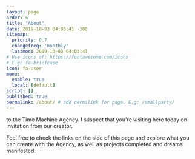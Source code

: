 ```yaml
---
layout: page
order: 5
title: "About"
date: 2019-10-03 04:03:41 -300
sitemap:
  priority: 0.7
  changefreq: 'monthly'
  lastmod: 2019-10-03 04:03:41
# Use icons of: https://fontawesome.com/icons
# E.g: fa-briefcase
icon: fa-user
menu:
  enable: true
  local: [default]
script: []
published: true
permalink: /about/ # add permilink for page. E.g: /smallparty/
---
```


<!-- Write from here your page !!! -->

to the Time Machine Agency. I suspect that you're visiting here today on invitation from our creator.

Feel free to check the links on the side of this page and explore what you can create with the Agency, as well as projects completed and dreams manifested.
